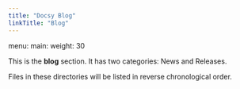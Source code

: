 ```yaml
---
title: "Docsy Blog"
linkTitle: "Blog"
---
```


menu:
main:
weight: 30

This is the **blog** section. It has two categories: News and Releases.

Files in these directories will be listed in reverse chronological order.

